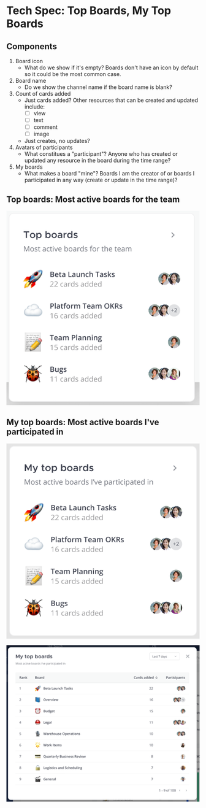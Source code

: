 # Tech Spec: Top Boards, My Top Boards

## Components 

1. Board icon
    * What do we show if it's empty? Boards don't have an icon by default so it could be the most common case.
1. Board name
    * Do we show the channel name if the board name is blank?
1. Count of cards added
    * Just cards added? Other resources that can be created and updated include:
        * [ ] view
        * [ ] text
        * [ ] comment
        * [ ] image
    * Just creates, no updates?
1. Avatars of participants
    * What constitues a "participant"? Anyone who has created or updated any resource in the board during the time range?
1. My boards
    * What makes a board "mine"? Boards I am the creator of or boards I participated in any way (create or update in the time range)?

## Top boards: Most active boards for the team

![](./screenshots/top-boards-team.png)

## My top boards: Most active boards I've participated in

![](./screenshots/top-boards-my.png)

![](./screenshots/top-boards-my-modal.png)
